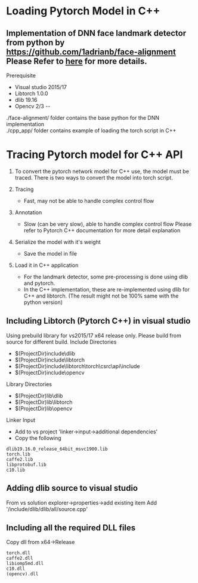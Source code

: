 # Loading Pytorch Model in C++
Implementation of DNN face landmark detector from python by https://github.com/1adrianb/face-alignment \
Please Refer to [here](https://github.com/1adrianb/face-alignment) for more details.
--
Prerequisite
* Visual studio 2015/17
* Libtorch 1.0.0
* dlib 19.16
* Opencv 2/3
--

./face-alignment/ folder contains the base python for the DNN implementation\
./cpp_app/ folder contains example of loading the torch script in C++

# Tracing Pytorch model for C++ API
1. To convert the pytorch network model for C++ use, the model must be traced.
There is two ways to convert the model into torch script.
1. Tracing
	* Fast, may not be able to handle complex control flow
2. Annotation
	* Slow (can be very slow), able to handle complex control flow
Please refer to Pytorch C++ documentation for more detail explanation

2. Serialize the model with it's weight
	* Save the model in file
3. Load it in C++ application
	* For the landmark detector, some pre-processing is done using dlib and pytorch.
	* In the C++ implementation, these are re-implemented using dlib for C++ and libtorch. (The result might not be 100% same with the python version)


## Including Libtorch (Pytorch C++) in visual studio
Using prebuild library for vs2015/17 x64 release only.
Please build from source for different build.
Include Directories
* $(ProjectDir)include\dlib
* $(ProjectDir)include\libtorch
* $(ProjectDir)include\libtorch\torch\csrc\api\include
* $(ProjectDir)include\opencv

Library Directories
* $(ProjectDir)lib\dlib
* $(ProjectDir)lib\libtorch
* $(ProjectDir)lib\opencv

Linker Input
* Add to vs project 'linker->input->additional dependencies'
* Copy the following
```
dlib19.16.0_release_64bit_msvc1900.lib
torch.lib
caffe2.lib
libprotobuf.lib
c10.lib
```

## Adding dlib source to visual studio
From vs solution explorer->properties->add existing item
Add '<current project folder>/include/dlib/dlib/all/source.cpp'

## Including all the required DLL files
Copy dll from x64->Release
```
torch.dll
caffe2.dll
libiomp5md.dll
c10.dll
(opencv).dll
```
